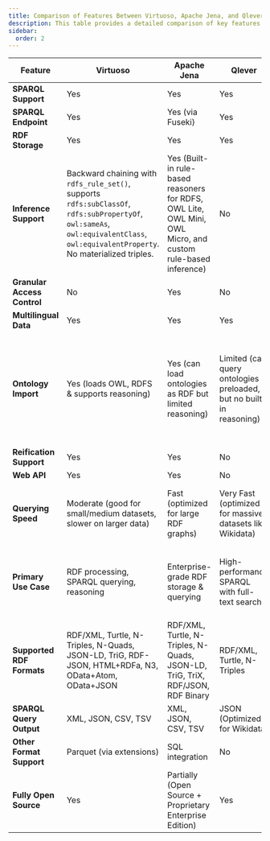 ```yaml
---
title: Comparison of Features Between Virtuoso, Apache Jena, and Qlever
description: This table provides a detailed comparison of key features between three popular SPARQL engines- Virtuoso, Apache Jena, and Qlever. Each of these engines offers unique functionalities for RDF processing, querying, and data management. This comparison can help in choosing the right tool based on the project needs.
sidebar:
  order: 2
---
```


| Feature                     | Virtuoso     | Apache Jena              | Qlever                    | Wikibase                  |
| --------------------------- | ------------ | ------------------------ | ------------------------- | ------------------------- |
| **SPARQL Support**          | Yes          | Yes                      | Yes                       | Yes                       |
| **SPARQL Endpoint**         | Yes          | Yes (via Fuseki)         | Yes                       | Yes                       |
| **RDF Storage**             | Yes          | Yes                      | Yes                       | Yes                       |         
| **Inference Support**       | Backward chaining with `rdfs_rule_set()`, supports `rdfs:subClassOf`, `rdfs:subPropertyOf`, `owl:sameAs`, `owl:equivalentClass`, `owl:equivalentProperty`. No materialized triples. | Yes (Built-in rule-based reasoners for RDFS, OWL Lite, OWL Mini, OWL Micro, and custom rule-based inference) | No            | Not out-of-the-box (additional configuration of the triple stored required) |
| **Granular Access Control** | No           | Yes                      | No                        | Yes                       |
| **Multilingual Data**       | Yes          | Yes                      | Yes                       | Yes                       |
| **Ontology Import**         | Yes (loads OWL, RDFS & supports reasoning) | Yes (can load ontologies as RDF but limited reasoning) | Limited (can query ontologies if preloaded, but no built-in reasoning) | Not out-of-the-box (triple store can be configured with pre-loaded ontologies as RDF but limited reasoning) |
| **Reification Support**     | Yes          | Yes                      | No                        | Yes                       |
| **Web API**                 | Yes          | Yes                      | No                        | Yes                       |
| **Querying Speed**          | Moderate (good for small/medium datasets, slower on larger data) | Fast (optimized for large RDF graphs) | Very Fast (optimized for massive datasets like Wikidata) | Moderate (good for small/medium datasets, slower on larger data) |
| **Primary Use Case**        | RDF processing, SPARQL querying, reasoning | Enterprise-grade RDF storage & querying | High-performance SPARQL with full-text search | Data curation and LOD-ification with human-in-the-loop, SPARQL querying |
| **Supported RDF Formats**   | RDF/XML, Turtle, N-Triples, N-Quads, JSON-LD, TriG, RDF-JSON, HTML+RDFa, N3, OData+Atom, OData+JSON | RDF/XML, Turtle, N-Triples, N-Quads, JSON-LD, TriG, TriX, RDF/JSON, RDF Binary | RDF/XML, Turtle, N-Triples | RDF/XML, Turtle, N-Triples, JSON-LD, RDF-JSON | 
| **SPARQL Query Output**     | XML, JSON, CSV, TSV | XML, JSON, CSV, TSV | JSON (Optimized for Wikidata) | JSON, CSV, TSV      |
| **Other Format Support**    | Parquet (via extensions) | SQL integration | No                     | No                        |
| **Fully Open Source**       | Yes           | Partially (Open Source + Proprietary Enterprise Edition) | Yes  | Yes   |
